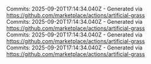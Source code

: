 Commits: 2025-09-20T17:14:34.040Z - Generated via https://github.com/marketplace/actions/artificial-grass
<br>
Commits: 2025-09-20T17:14:34.040Z - Generated via https://github.com/marketplace/actions/artificial-grass
<br>
Commits: 2025-09-20T17:14:34.040Z - Generated via https://github.com/marketplace/actions/artificial-grass
<br>
Commits: 2025-09-20T17:14:34.040Z - Generated via https://github.com/marketplace/actions/artificial-grass
<br>
